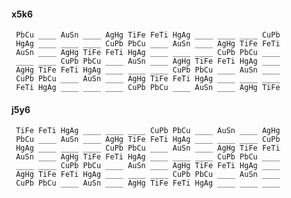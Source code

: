 #### x5k6 

     PbCu ____ AuSn ____ AgHg TiFe FeTi HgAg ____ ____ ____ CuPb 
     HgAg ____ ____ ____ CuPb PbCu ____ AuSn ____ AgHg TiFe FeTi 
     AuSn ____ AgHg TiFe FeTi HgAg ____ ____ ____ CuPb PbCu ____ 
     ____ ____ CuPb PbCu ____ AuSn ____ AgHg TiFe FeTi HgAg ____ 
     AgHg TiFe FeTi HgAg ____ ____ ____ CuPb PbCu ____ AuSn ____ 
     CuPb PbCu ____ AuSn ____ AgHg TiFe FeTi HgAg ____ ____ ____ 
     FeTi HgAg ____ ____ ____ CuPb PbCu ____ AuSn ____ AgHg TiFe 


#### j5y6 

     TiFe FeTi HgAg ____ ____ ____ CuPb PbCu ____ AuSn ____ AgHg 
     PbCu ____ AuSn ____ AgHg TiFe FeTi HgAg ____ ____ ____ CuPb 
     HgAg ____ ____ ____ CuPb PbCu ____ AuSn ____ AgHg TiFe FeTi 
     AuSn ____ AgHg TiFe FeTi HgAg ____ ____ ____ CuPb PbCu ____ 
     ____ ____ CuPb PbCu ____ AuSn ____ AgHg TiFe FeTi HgAg ____ 
     AgHg TiFe FeTi HgAg ____ ____ ____ CuPb PbCu ____ AuSn ____ 
     CuPb PbCu ____ AuSn ____ AgHg TiFe FeTi HgAg ____ ____ ____ 

